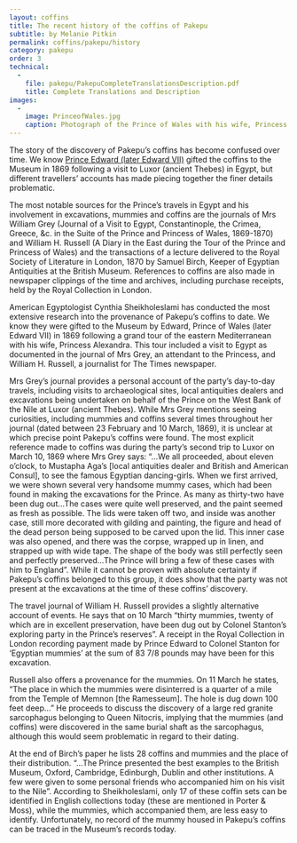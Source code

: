 ```yaml
---
layout: coffins
title: The recent history of the coffins of Pakepu
subtitle: by Melanie Pitkin
permalink: coffins/pakepu/history
category: pakepu
order: 3
technical:
  -
    file: pakepu/PakepuCompleteTranslationsDescription.pdf
    title: Complete Translations and Description
images:
  -
    image: PrinceofWales.jpg
    caption: Photograph of the Prince of Wales with his wife, Princess Alexandra, in 1863.
---
```


The story of the discovery of Pakepu’s coffins has become confused over time. We know [Prince Edward (later Edward VII)](/images/pakepu/PrinceofWales.jpg) gifted the coffins to the Museum in 1869 following a visit to Luxor (ancient Thebes) in Egypt, but different travellers’ accounts has made piecing together the finer details problematic.

The most notable sources for the Prince’s travels in Egypt and his involvement in excavations, mummies and coffins are the journals of Mrs William Grey (Journal of a Visit to Egypt, Constantinople, the Crimea, Greece, &c. in the Suite of the Prince and Princess of Wales, 1869-1870) and William H. Russell (A Diary in the East during the Tour of the Prince and Princess of Wales) and the transactions of a lecture delivered to the Royal Society of Literature in London, 1870 by Samuel Birch, Keeper of Egyptian Antiquities at the British Museum. References to coffins are also made in newspaper clippings of the time and archives, including purchase receipts, held by the Royal Collection in London.

American Egyptologist Cynthia Sheikholeslami has conducted the most extensive research into the provenance of Pakepu’s coffins to date. We know they were gifted to the Museum by Edward, Prince of Wales (later Edward VII) in 1869 following a grand tour of the eastern Mediterranean with his wife, Princess Alexandra. This tour included a visit to Egypt as documented in the journal of Mrs Grey, an attendant to the Princess, and William H. Russell, a journalist for The Times newspaper.

Mrs Grey’s journal provides a personal account of the party’s day-to-day travels, including visits to archaeological sites, local antiquities dealers and excavations being undertaken on behalf of the Prince on the West Bank of the Nile at Luxor (ancient Thebes). While Mrs Grey mentions seeing curiosities, including mummies and coffins several times throughout her journal (dated between 23 February and 10 March, 1869), it is unclear at which precise point Pakepu’s coffins were found. The most explicit reference made to coffins was during the party’s second trip to Luxor on March 10, 1869 where Mrs Grey says: “…We all proceeded, about eleven o’clock, to Mustapha Aga’s [local antiquities dealer and British and American Consul], to see the famous Egyptian dancing-girls. When we first arrived, we were shown several very handsome mummy cases, which had been found in making the excavations for the Prince. As many as thirty-two have been dug out…The cases were quite well preserved, and the paint seemed as fresh as possible. The lids were taken off two, and inside was another case, still more decorated with gilding and painting, the figure and head of the dead person being supposed to be carved upon the lid. This inner case was also opened, and there was the corpse, wrapped up in linen, and strapped up with wide tape. The shape of the body was still perfectly seen and perfectly preserved…The Prince will bring a few of these cases with him to England”. While it cannot be proven with absolute certainty if Pakepu’s coffins belonged to this group, it does show that the party was not present at the excavations at the time of these coffins’ discovery.

The travel journal of William H. Russell provides a slightly alternative account of events. He says that on 10 March “thirty mummies, twenty of which are in excellent preservation, have been dug out by Colonel Stanton’s exploring party in the Prince’s reserves”. A receipt in the Royal Collection in London recording payment made by Prince Edward to Colonel Stanton for ‘Egyptian mummies’ at the sum of 83 7/8 pounds may have been for this excavation.

Russell also offers a provenance for the mummies. On 11 March he states, “The place in which the mummies were disinterred is a quarter of a mile from the Temple of Memnon [the Ramesseum]. The hole is dug down 100 feet deep…” He proceeds to discuss the discovery of a large red granite sarcophagus belonging to Queen Nitocris, implying that the mummies (and coffins) were discovered in the same burial shaft as the sarcophagus, although this would seem problematic in regard to their dating.

At the end of Birch’s paper he lists 28 coffins and mummies and the place of their distribution. “…The Prince presented the best examples to the British Museum, Oxford, Cambridge, Edinburgh, Dublin and other institutions. A few were given to some personal friends who accompanied him on his visit to the Nile”. According to Sheikholeslami, only 17 of these coffin sets can be identified in English collections today (these are mentioned in Porter & Moss), while the mummies, which accompanied them, are less easy to identify. Unfortunately, no record of the mummy housed in Pakepu’s coffins can be traced in the Museum’s records today.
